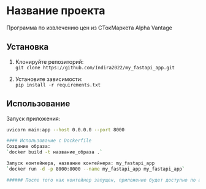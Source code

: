 # Название проекта
Программа по извлечению цен из СТокМаркета Alpha Vantage

## Установка

1. Клонируйте репозиторий:  
   `git clone https://github.com/Indira2022/my_fastapi_app.git`

2. Установите зависимости:  
   `pip install -r requirements.txt`

## Использование

Запуск приложения:
```bash
uvicorn main:app --host 0.0.0.0 --port 8000

#### Использование c Dockerfile 
Создание образа:
`docker build -t название_образа .`

Запуск контейнера, название контейнера: my_fastapi_app
`docker run -d -p 8000:8000 --name my_fastapi_app my_fastapi_app`

###### После того как контейнер запущен, приложение будет доступно по адресу http://localhost:8000.

